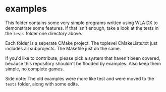 examples
========

This folder contains some very simple programs written using WLA DX to
demonstrate some features.
If that isn't enough, take a look at the tests in the `tests` folder one
directory above.

Each folder is a seperate CMake project. The toplevel CMakeLists.txt just
includes all subprojects. The Makefile just do the same.

If you'd like to contribute, please pick a system that haven't been covered,
because this repository shouldn't be flooded by examples. Also keep them
simple, no complete games.

Side note: The old examples were more like test and were moved to the `tests`
folder, along with some edits.


